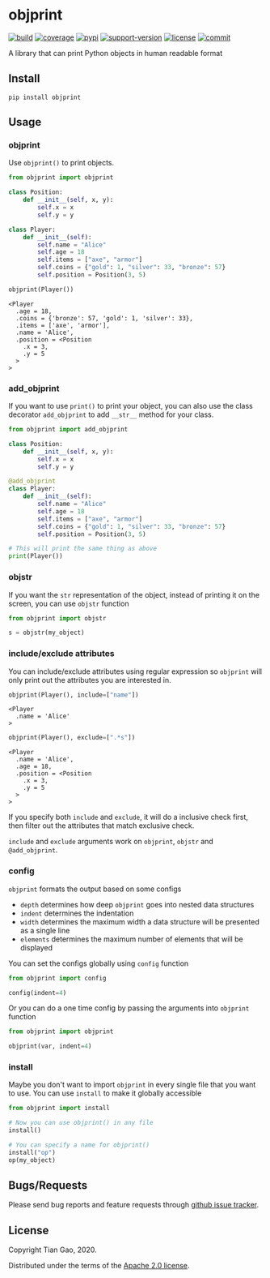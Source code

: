 # objprint

[![build](https://github.com/gaogaotiantian/objprint/workflows/build/badge.svg)](https://github.com/gaogaotiantian/objprint/actions?query=workflow%3Abuild)  [![coverage](https://img.shields.io/codecov/c/github/gaogaotiantian/objprint)](https://codecov.io/gh/gaogaotiantian/objprint)  [![pypi](https://img.shields.io/pypi/v/objprint.svg)](https://pypi.org/project/objprint/)  [![support-version](https://img.shields.io/pypi/pyversions/objprint)](https://img.shields.io/pypi/pyversions/objprint)  [![license](https://img.shields.io/github/license/gaogaotiantian/objprint)](https://github.com/gaogaotiantian/objprint/blob/master/LICENSE)  [![commit](https://img.shields.io/github/last-commit/gaogaotiantian/objprint)](https://github.com/gaogaotiantian/objprint/commits/master)

A library that can print Python objects in human readable format

## Install
```
pip install objprint
```

## Usage

### objprint

Use ```objprint()``` to print objects.

```python
from objprint import objprint

class Position:
    def __init__(self, x, y):
        self.x = x
        self.y = y

class Player:
    def __init__(self):
        self.name = "Alice"
        self.age = 18
        self.items = ["axe", "armor"]
        self.coins = {"gold": 1, "silver": 33, "bronze": 57}
        self.position = Position(3, 5)

objprint(Player())
```

```
<Player
  .age = 18,
  .coins = {'bronze': 57, 'gold': 1, 'silver': 33},
  .items = ['axe', 'armor'],
  .name = 'Alice',
  .position = <Position
    .x = 3,
    .y = 5
  >
>
```

### add_objprint

If you want to use ```print()``` to print your object, you can also use the class decorator
```add_objprint``` to add ```__str__``` method for your class.

```python
from objprint import add_objprint

class Position:
    def __init__(self, x, y):
        self.x = x
        self.y = y

@add_objprint
class Player:
    def __init__(self):
        self.name = "Alice"
        self.age = 18
        self.items = ["axe", "armor"]
        self.coins = {"gold": 1, "silver": 33, "bronze": 57}
        self.position = Position(3, 5)

# This will print the same thing as above
print(Player())
```

### objstr

If you want the ``str`` representation of the object, instead of printing it on the screen,
you can use ``objstr`` function

```python
from objprint import objstr

s = objstr(my_object)
```

### include/exclude attributes

You can include/exclude attributes using regular expression so ```objprint``` will only print
out the attributes you are interested in.

```python
objprint(Player(), include=["name"])
```
```
<Player
  .name = 'Alice'
>
```

```python
objprint(Player(), exclude=[".*s"])
```

```
<Player
  .name = 'Alice',
  .age = 18,
  .position = <Position
    .x = 3,
    .y = 5
  >
>
```

If you specify both ``include`` and ``exclude``, it will do a inclusive check first, then filter out the attributes
that match exclusive check.

```include``` and ```exclude``` arguments work on ```objprint```, ```objstr``` and ```@add_objprint```.

### config

```objprint``` formats the output based on some configs

* ``depth`` determines how deep ```objprint``` goes into nested data structures
* ``indent`` determines the indentation
* ``width`` determines the maximum width a data structure will be presented as a single line
* ``elements`` determines the maximum number of elements that will be displayed 

You can set the configs globally using ``config`` function

```python
from objprint import config

config(indent=4)
```

Or you can do a one time config by passing the arguments into ``objprint`` function

```python
from objprint import objprint

objprint(var, indent=4)
```

### install

Maybe you don't want to import ``objprint`` in every single file that you want to use. You can
use ``install`` to make it globally accessible

```python
from objprint import install

# Now you can use objprint() in any file
install()

# You can specify a name for objprint()
install("op")
op(my_object)
```

## Bugs/Requests

Please send bug reports and feature requests through [github issue tracker](https://github.com/gaogaotiantian/objprint/issues).

## License

Copyright Tian Gao, 2020.

Distributed under the terms of the  [Apache 2.0 license](https://github.com/gaogaotiantian/objprint/blob/master/LICENSE).
